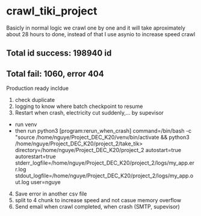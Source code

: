 # crawl_tiki_project
Basicly in normal logic we crawl one by one and it will take aproximately about 28 hours to done, instead of that I use asynio to increase speed crawl
## Total id success: 198940 id 
## Total fail: 1060, error 404 

Production ready incldue 
1. check duplicate
2. logging to know where batch checkpoint to resume
3. Restart when crash, electricity cut suddenly,... by supevisor
- run venv
- then run python3
[program:rerun_when_crash]
command=/bin/bash -c "source /home/nguye/Project_DEC_K20/venv/bin/activate && python3 /home/nguye/Project_DEC_K20/project_2/take_tik>
directory=/home/nguye/Project_DEC_K20/project_2
autostart=true
autorestart=true
stderr_logfile=/home/nguye/Project_DEC_K20/project_2/logs/my_app.err.log
stdout_logfile=/home/nguye/Project_DEC_K20/project_2/logs/my_app.out.log
user=nguye

4. Save error in another csv file
5. split to 4 chunk to increase speed and not casue memory overflow
6. Send email when crawl completed, when crash (SMTP, supevisor)
